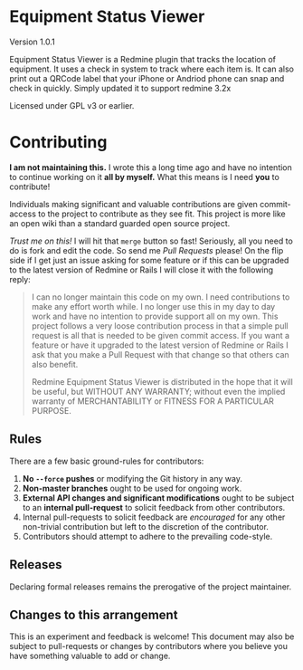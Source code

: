 # Equipment Status Viewer
Version 1.0.1

Equipment Status Viewer is a Redmine plugin that tracks the location of
equipment. It uses a check in system to track where each item is. It can also
print out a QRCode label that your iPhone or Andriod phone can snap and check
in quickly. Simply updated it to support redmine 3.2x

Licensed under GPL v3 or earlier.

# Contributing

**I am not maintaining this.** I wrote this a long time ago and have no intention to continue working on it **all by myself.** What this means is I need **you** to contribute!

Individuals making significant and valuable contributions are given commit-access to the project to contribute as they see fit. This project is more like an open wiki than a standard guarded open source project.

*Trust me on this!* I will hit that `merge` button so fast! Seriously, all you need to do is fork and edit the code. So send me *Pull Requests* please! On the flip side if I get just an issue asking for some feature or if this can be upgraded to the latest version of Redmine or Rails I will close it with the following reply:

> I can no longer maintain this code on my own. I need contributions to make any effort worth while. I no longer use this in my day to day work and have no intention to provide support all on my own. This project follows a very loose contribution process in that a simple pull request is all that is needed to be given commit access. If you want a feature or have it upgraded to the latest version of Redmine or Rails I ask that you make a Pull Request with that change so that others can also benefit.
>
> Redmine Equipment Status Viewer is distributed in the hope that it will be useful, but WITHOUT ANY WARRANTY; without even the implied warranty of MERCHANTABILITY or FITNESS FOR A PARTICULAR PURPOSE.

## Rules

There are a few basic ground-rules for contributors:

1. **No `--force` pushes** or modifying the Git history in any way.
1. **Non-master branches** ought to be used for ongoing work.
1. **External API changes and significant modifications** ought to be subject to an **internal pull-request** to solicit feedback from other contributors.
1. Internal pull-requests to solicit feedback are *encouraged* for any other non-trivial contribution but left to the discretion of the contributor.
1. Contributors should attempt to adhere to the prevailing code-style.

## Releases

Declaring formal releases remains the prerogative of the project maintainer.

## Changes to this arrangement

This is an experiment and feedback is welcome! This document may also be subject to pull-requests or changes by contributors where you believe you have something valuable to add or change.
